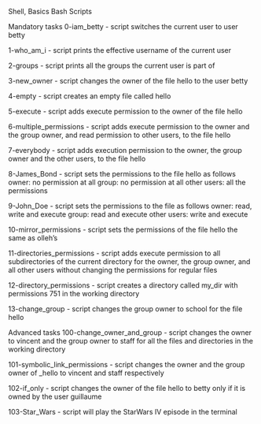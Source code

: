 Shell, Basics
Bash Scripts

Mandatory tasks
0-iam_betty - script switches the current user to user betty

1-who_am_i - script prints the effective username of the current user

2-groups - script prints all the groups the current user is part of

3-new_owner - script changes the owner of the file hello to the user betty

4-empty - script creates an empty file called hello

5-execute - script adds execute permission to the owner of the file hello

6-multiple_permissions - script adds execute permission to the owner and the group owner, and read permission to other users, to the file hello

7-everybody - script adds execution permission to the owner, the group owner and the other users, to the file hello

8-James_Bond - script sets the permissions to the file hello as follows
owner: no permission at all
group: no permission at all
other users: all the permissions

9-John_Doe - script sets the permissions to the file as follows
owner: read, write and execute
group: read and execute
other users: write and execute

10-mirror_permissions - script sets the permissions of the file hello the same as olleh’s

11-directories_permissions - script adds execute permission to all subdirectories of the current directory for the owner, the group owner,
 and all other users without changing the permissions for regular files 

12-directory_permissions - script creates a directory called my_dir with permissions 751 in the working directory

13-change_group - script changes the group owner to school for the file hello

Advanced tasks
100-change_owner_and_group - script changes the owner to vincent and the group owner to staff for all the files and directories in the working directory

101-symbolic_link_permissions - script changes the owner and the group owner of _hello to vincent and staff respectively

102-if_only - script changes the owner of the file hello to betty only if it is owned by the user guillaume

103-Star_Wars - script will play the StarWars IV episode in the terminal
